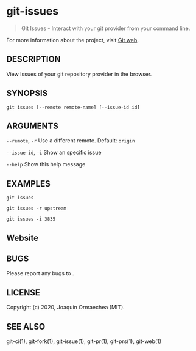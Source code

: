 # git-issues

> Git Issues - Interact with your git provider from your command line.

For more information about the project, visit [Git web](https://github.com/jormaechea/git-web).

## DESCRIPTION

View Issues of your git repository provider in the browser.

## SYNOPSIS

`git issues [--remote remote-name] [--issue-id id]`

## ARGUMENTS

`--remote`, `-r`
	Use a different remote. Default: `origin`

`--issue-id`, `-i`
	Show an specific issue

`--help`
	Show this help message

## EXAMPLES

`git issues`

`git issues -r upstream`

`git issues -i 3835`

## Website

[](https://github.com/jormaechea/git-web)

## BUGS

Please report any bugs to [](https://github.com/jormaechea/git-web/issues).

## LICENSE

Copyright (c) 2020, Joaquín Ormaechea (MIT).

## SEE ALSO

git-ci(1), git-fork(1), git-issue(1), git-pr(1), git-prs(1), git-web(1)
